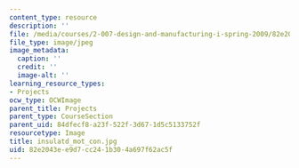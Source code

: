 ```yaml
---
content_type: resource
description: ''
file: /media/courses/2-007-design-and-manufacturing-i-spring-2009/82e2043ee9d7cc241b304a697f62ac5f_insulatd_mot_con.jpg
file_type: image/jpeg
image_metadata:
  caption: ''
  credit: ''
  image-alt: ''
learning_resource_types:
- Projects
ocw_type: OCWImage
parent_title: Projects
parent_type: CourseSection
parent_uid: 84dfecf8-a23f-522f-3d67-1d5c5133752f
resourcetype: Image
title: insulatd_mot_con.jpg
uid: 82e2043e-e9d7-cc24-1b30-4a697f62ac5f
---
```

